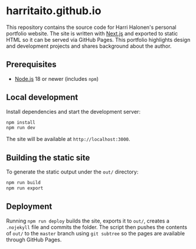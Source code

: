 # harritaito.github.io

This repository contains the source code for Harri Halonen's personal portfolio website. The site is written with [Next.js](https://nextjs.org/) and exported to static HTML so it can be served via GitHub Pages.
This portfolio highlights design and development projects and shares background about the author.


## Prerequisites

- [Node.js](https://nodejs.org/) 18 or newer (includes `npm`)

## Local development

Install dependencies and start the development server:

```bash
npm install
npm run dev
```

The site will be available at `http://localhost:3000`.

## Building the static site

To generate the static output under the `out/` directory:

```bash
npm run build
npm run export
```

## Deployment

Running `npm run deploy` builds the site, exports it to `out/`, creates a `.nojekyll` file and commits the folder. The script then pushes the contents of `out/` to the `master` branch using `git subtree` so the pages are available through GitHub Pages.

